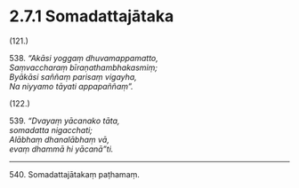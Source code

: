 # 2.7.1 Somadattajātaka

(121.)

538\. _“Akāsi yoggaṃ dhuvamappamatto,_  
_Saṃvaccharaṃ bīraṇathambhakasmiṃ;_  
_Byākāsi saññaṃ parisaṃ vigayha,_  
_Na niyyamo tāyati appapaññaṃ”._  

(122.)

539\. _“Dvayaṃ yācanako tāta,_  
_somadatta nigacchati;_  
_Alābhaṃ dhanalābhaṃ vā,_  
_evaṃ dhammā hi yācanā”ti._  

---

540\. Somadattajātakaṃ paṭhamaṃ.
